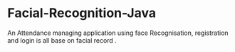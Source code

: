 # Facial-Recognition-Java
An Attendance managing application using face Recognisation, registration and login is all base on facial record .
